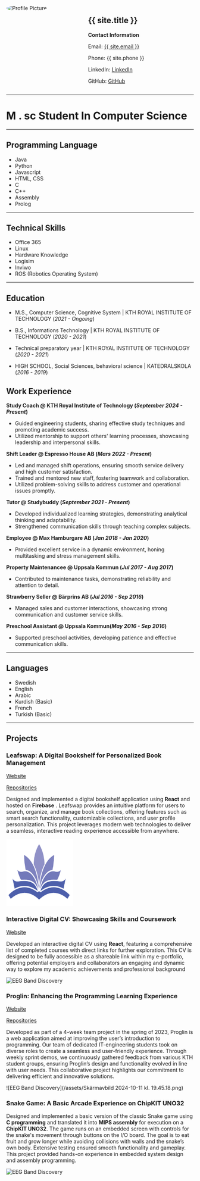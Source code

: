 <div style="display: flex;">
  <div style="flex: 0 0 200px; margin-right: 20px;">
    <img src="{{ site.logo }}" alt="Profile Picture" style="border-radius: 50%; width: 200px;">
  </div>

  <div>
    <h2>{{ site.title }}</h2>
    <p><strong>Contact Information</strong></p>
    <p>Email: <a href="mailto:{{ site.email }}">{{ site.email }}</a></p>
    <p>Phone: {{ site.phone }}</p>
    <p>LinkedIn: <a href="{{ site.linkedin }}">LinkedIn</a></p>
    <p>GitHub: <a href="{{ site.github }}">GitHub</a></p>
  </div>
</div> 

---

# M . sc Student In Computer Science

---

## Programming Language
- Java
- Python
- Javascript
- HTML, CSS
- C
- C++
- Assembly
- Prolog

---

## Technical Skills
- Office 365
- Linux
- Hardware Knowledge
- Logisim
- Inviwo
- ROS (Robotics Operating System)

---

## Education
- M.S., Computer Science, Cognitive System | KTH ROYAL INSTITUTE OF TECHNOLOGY (_2021 - Ongoing_)
  
- B.S., Informations Technology | KTH ROYAL INSTITUTE OF TECHNOLOGY (_2020 - 2021_)
  
- Technical preparatory year | KTH ROYAL INSTITUTE OF TECHNOLOGY (_2020 - 2021_)
  
- HIGH SCHOOL, Social Sciences, behavioral science | KATEDRALSKOLA (_2016 - 2019_)

## Work Experience
**Study Coach @ KTH Royal Institute of Technology (_September 2024 - Present_)**
- Guided engineering students, sharing effective study techniques and promoting academic success.  
- Utilized mentorship to support others' learning processes, showcasing leadership and interpersonal skills.

**Shift Leader @ Espresso House AB (_Mars 2022 - Present_)**
- Led and managed shift operations, ensuring smooth service delivery and high customer satisfaction.
- Trained and mentored new staff, fostering teamwork and collaboration.
- Utilized problem-solving skills to address customer and operational issues promptly.

**Tutor @ Studybuddy (_September 2021 - Present_)**
- Developed individualized learning strategies, demonstrating analytical thinking and adaptability.
- Strengthened communication skills through teaching complex subjects.

**Employee @ Max Hamburgare AB (_Jan 2018 - Jan 2020_)**
- Provided excellent service in a dynamic environment, honing multitasking and stress management skills.

**Property Maintenancee @ Uppsala Kommun (_Jul 2017 - Aug 2017_)**
- Contributed to maintenance tasks, demonstrating reliability and attention to detail.

**Strawberry Seller @ Bärprins AB (_Jul 2016 - Sep 2016_)**
- Managed sales and customer interactions, showcasing strong communication and customer service skills.

**Preschool Assistant @ Uppsala Kommun(_May 2016 - Sep 2016_)**
- Supported preschool activities, developing patience and effective communication skills.

---

## Languages 
- Swedish
- English
- Arabic
- Kurdish (Basic)
- French
- Turkish (Basic)

---

## Projects
### Leafswap: A Digital Bookshelf for Personalized Book Management
[Website](https://leafswap.web.app/#)

[Repositories](https://github.com/HQUT/leafswap)

Designed and implemented a digital bookshelf application using **React** and hosted on **Firebase** . Leafswap provides an intuitive platform for users to search, organize, and manage book collections, offering features such as smart search functionality, customizable collections, and user profile personalization. This project leverages modern web technologies to deliver a seamless, interactive reading experience accessible from anywhere.

![EEG Band Discovery](/assets/apple-touch-icon.png)

### Interactive Digital CV: Showcasing Skills and Coursework
[Website](https://cv-react-411213.firebaseapp.com/education)

Developed an interactive digital CV using **React**, featuring a comprehensive list of completed courses with direct links for further exploration. This CV is designed to be fully accessible as a shareable link within my e-portfolio, offering potential employers and collaborators an engaging and dynamic way to explore my academic achievements and professional background

![EEG Band Discovery]()

### Proglin: Enhancing the Programming Learning Experience
[Website](https://proglintech.wixsite.com/proglin)

[Repositories](https://github.com/HQUT/Learn-Programming)

Developed as part of a 4-week team project in the spring of 2023, Proglin is a web application aimed at improving the user’s introduction to programming. Our team of dedicated IT-engineering students took on diverse roles to create a seamless and user-friendly experience. Through weekly sprint demos, we continuously gathered feedback from various KTH student groups, ensuring Proglin’s design and functionality evolved in line with user needs. This collaborative project highlights our commitment to delivering efficient and innovative solutions.

![EEG Band Discovery](/assets/Skärmavbild 2024-10-11 kl. 19.45.18.png)

### Snake Game: A Basic Arcade Experience on ChipKIT UNO32

Designed and implemented a basic version of the classic Snake game using **C programming** and translated it into **MIPS assembly** for execution on a **ChipKIT UNO32**. The game runs on an embedded screen with controls for the snake's movement through buttons on the I/O board. The goal is to eat fruit and grow longer while avoiding collisions with walls and the snake’s own body. Extensive testing ensured smooth functionality and gameplay. This project provided hands-on experience in embedded system design and assembly programming.

![EEG Band Discovery]()


